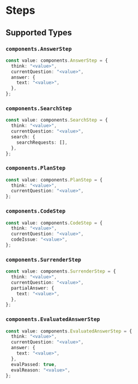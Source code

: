 # Steps


## Supported Types

### `components.AnswerStep`

```typescript
const value: components.AnswerStep = {
  think: "<value>",
  currentQuestion: "<value>",
  answer: {
    text: "<value>",
  },
};
```

### `components.SearchStep`

```typescript
const value: components.SearchStep = {
  think: "<value>",
  currentQuestion: "<value>",
  search: {
    searchRequests: [],
  },
};
```

### `components.PlanStep`

```typescript
const value: components.PlanStep = {
  think: "<value>",
  currentQuestion: "<value>",
};
```

### `components.CodeStep`

```typescript
const value: components.CodeStep = {
  think: "<value>",
  currentQuestion: "<value>",
  codeIssue: "<value>",
};
```

### `components.SurrenderStep`

```typescript
const value: components.SurrenderStep = {
  think: "<value>",
  currentQuestion: "<value>",
  partialAnswer: {
    text: "<value>",
  },
};
```

### `components.EvaluatedAnswerStep`

```typescript
const value: components.EvaluatedAnswerStep = {
  think: "<value>",
  currentQuestion: "<value>",
  answer: {
    text: "<value>",
  },
  evalPassed: true,
  evalReason: "<value>",
};
```

